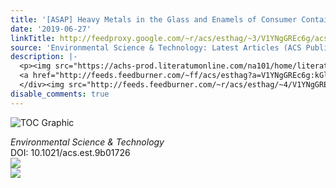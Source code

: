 ```yaml
---
title: '[ASAP] Heavy Metals in the Glass and Enamels of Consumer Container Bottles'
date: '2019-06-27'
linkTitle: http://feedproxy.google.com/~r/acs/esthag/~3/V1YNgGREc6g/acs.est.9b01726
source: 'Environmental Science & Technology: Latest Articles (ACS Publications)'
description: |-
  <p><img src="https://achs-prod.literatumonline.com/na101/home/literatum/publisher/achs/journals/content/esthag/0/esthag.ahead-of-print/acs.est.9b01726/20190625/images/medium/es-2019-01726v_0002.gif" alt="TOC Graphic"/></p><div><cite>Environmental Science & Technology</cite></div><div>DOI: 10.1021/acs.est.9b01726</div><div class="feedflare">
  <a href="http://feeds.feedburner.com/~ff/acs/esthag?a=V1YNgGREc6g:kGlXhcPLfys:yIl2AUoC8zA"><img src="http://feeds.feedburner.com/~ff/acs/esthag?d=yIl2AUoC8zA" border="0"></img></a>
  </div><img src="http://feeds.feedburner.com/~r/acs/esthag/~4/V1YNgGREc6g" ...
disable_comments: true
---
```

<p><img src="https://achs-prod.literatumonline.com/na101/home/literatum/publisher/achs/journals/content/esthag/0/esthag.ahead-of-print/acs.est.9b01726/20190625/images/medium/es-2019-01726v_0002.gif" alt="TOC Graphic"/></p><div><cite>Environmental Science & Technology</cite></div><div>DOI: 10.1021/acs.est.9b01726</div><div class="feedflare">
<a href="http://feeds.feedburner.com/~ff/acs/esthag?a=V1YNgGREc6g:kGlXhcPLfys:yIl2AUoC8zA"><img src="http://feeds.feedburner.com/~ff/acs/esthag?d=yIl2AUoC8zA" border="0"></img></a>
</div><img src="http://feeds.feedburner.com/~r/acs/esthag/~4/V1YNgGREc6g" ...